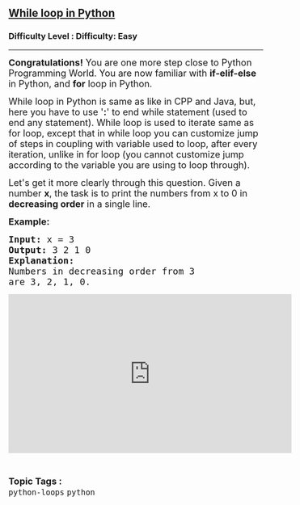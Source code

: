 <h2><a href="https://www.geeksforgeeks.org/problems/while-loop-in-python/1&selectedLang=python3">While loop in Python</a></h2><h3>Difficulty Level : Difficulty: Easy</h3><hr><div class="problems_problem_content__Xm_eO"><p><span style="font-size: 18px;"><strong>Congratulations!</strong> You are one more step close to Python Programming World. You are now familiar with <strong>if-elif-else</strong> in Python, and <strong>for</strong> loop in Python.</span></p>
<p><span style="font-size: 18px;">While loop in Python is same as like in CPP and Java, but, here you have to use '<strong>:</strong>' to end while statement (used to end any statement). While loop is used to iterate same as for loop, except that in while loop you can customize jump of steps in coupling with variable used to loop, after every iteration, unlike in for loop (you cannot customize jump according to the variable you are using to loop through).</span></p>
<p><span style="font-size: 18px;">Let's get it more clearly through this question. Given a number <strong>x</strong>, the task is to print the numbers from x to 0 in <strong>decreasing order</strong> in a single line.</span></p>
<p><span style="font-size: 18px;"><strong>Example:</strong></span></p>
<pre><span style="font-size: 18px;"><strong>Input: </strong>x = 3
<strong>Output: </strong>3 2 1 0</span>
<span style="font-size: 18px;"><strong>Explanation:</strong>
Numbers in decreasing order from 3
are 3, 2, 1, 0.</span></pre>
<p><iframe src="https://www.youtube.com/embed/AaoqKlYCbSk" width="560" height="315" frameborder="0"></iframe></p></div><br><p><span style=font-size:18px><strong>Topic Tags : </strong><br><code>python-loops</code>&nbsp;<code>python</code>&nbsp;